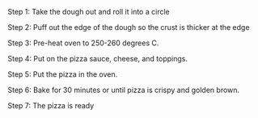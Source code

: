 Step 1:
Take the dough out and roll it into a circle

Step 2:
Puff out the edge of the dough so the crust is thicker at the edge

Step 3:
Pre-heat oven to 250-260 degrees C. 

Step 4:
Put on the pizza sauce, cheese, and toppings.

Step 5:
Put the pizza in the oven.

Step 6:
Bake for 30 minutes or until pizza is crispy and golden brown.

Step 7:
The pizza is ready 

